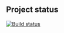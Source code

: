 ## Project status
[![Build status](https://ci.appveyor.com/api/projects/status/emgvwltdxg3893i5?svg=true)](https://ci.appveyor.com/project/Alexey-A-Zaitsev/aqa-2-4-bdd-page-objects)